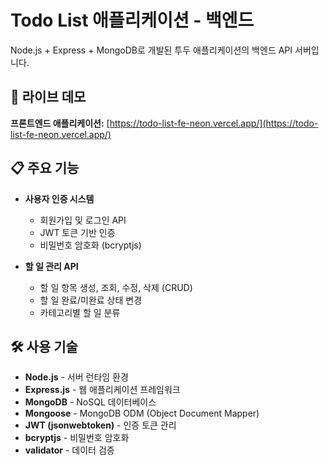 # Todo List 애플리케이션 - 백엔드

Node.js + Express + MongoDB로 개발된 투두 애플리케이션의 백엔드 API 서버입니다.

## 🚀 라이브 데모

**프론트엔드 애플리케이션:** [https://todo-list-fe-neon.vercel.app/](https://todo-list-fe-neon.vercel.app/)

## 📋 주요 기능

- **사용자 인증 시스템**

  - 회원가입 및 로그인 API
  - JWT 토큰 기반 인증
  - 비밀번호 암호화 (bcryptjs)

- **할 일 관리 API**
  - 할 일 항목 생성, 조회, 수정, 삭제 (CRUD)
  - 할 일 완료/미완료 상태 변경
  - 카테고리별 할 일 분류

## 🛠️ 사용 기술

- **Node.js** - 서버 런타임 환경
- **Express.js** - 웹 애플리케이션 프레임워크
- **MongoDB** - NoSQL 데이터베이스
- **Mongoose** - MongoDB ODM (Object Document Mapper)
- **JWT (jsonwebtoken)** - 인증 토큰 관리
- **bcryptjs** - 비밀번호 암호화
- **validator** - 데이터 검증

